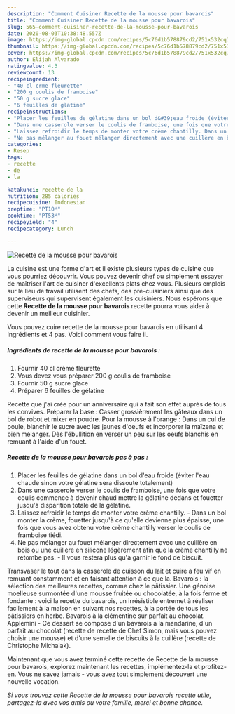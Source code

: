 ```yaml
---
description: "Comment Cuisiner Recette de la mousse pour bavarois"
title: "Comment Cuisiner Recette de la mousse pour bavarois"
slug: 565-comment-cuisiner-recette-de-la-mousse-pour-bavarois
date: 2020-08-03T10:38:48.557Z
image: https://img-global.cpcdn.com/recipes/5c76d1b578879cd2/751x532cq70/recette-de-la-mousse-pour-bavarois-photo-principale-de-la-recette.jpg
thumbnail: https://img-global.cpcdn.com/recipes/5c76d1b578879cd2/751x532cq70/recette-de-la-mousse-pour-bavarois-photo-principale-de-la-recette.jpg
cover: https://img-global.cpcdn.com/recipes/5c76d1b578879cd2/751x532cq70/recette-de-la-mousse-pour-bavarois-photo-principale-de-la-recette.jpg
author: Elijah Alvarado
ratingvalue: 4.3
reviewcount: 13
recipeingredient:
- "40 cl crme fleurette"
- "200 g coulis de framboise"
- "50 g sucre glace"
- "6 feuilles de glatine"
recipeinstructions:
- "Placer les feuilles de gélatine dans un bol d&#39;eau froide (éviter l&#39;eau chaude sinon votre gélatine sera dissoute totalement)"
- "Dans une casserole verser le coulis de framboise, une fois que votre coulis commence à devenir chaud mettre la gélatine dedans et fouetter jusqu&#39;à disparition totale de la gélatine."
- "Laissez refroidir le temps de monter votre crème chantilly. Dans un bol monter la crème, fouetter jusqu&#39;à ce qu&#39;elle devienne plus épaisse, une fois que vous avez obtenu votre crème chantilly verser le coulis de framboise tiédi."
- "Ne pas mélanger au fouet mélanger directement avec une cuillère en bois ou une cuillère en silicone légèrement afin que la crème chantilly ne retombe pas.  Il vous restera plus qu&#39;à garnir le fond de biscuit."
categories:
- Resep
tags:
- recette
- de
- la

katakunci: recette de la 
nutrition: 285 calories
recipecuisine: Indonesian
preptime: "PT10M"
cooktime: "PT53M"
recipeyield: "4"
recipecategory: Lunch

---
```



![Recette de la mousse pour bavarois](https://img-global.cpcdn.com/recipes/5c76d1b578879cd2/751x532cq70/recette-de-la-mousse-pour-bavarois-photo-principale-de-la-recette.jpg)

La cuisine est une forme d'art et il existe plusieurs types de cuisine que vous pourriez découvrir. Vous pouvez devenir chef ou simplement essayer de maîtriser l'art de cuisiner d'excellents plats chez vous. Plusieurs emplois sur le lieu de travail utilisent des chefs, des pré-cuisiniers ainsi que des superviseurs qui supervisent également les cuisiniers. Nous espérons que cette <strong> Recette de la mousse pour bavarois </strong> recette pourra vous aider à devenir un meilleur cuisinier.

<!--inarticleads1-->

Vous pouvez cuire recette de la mousse pour bavarois en utilisant 4 Ingrédients et 4 pas. Voici comment vous faire il.

##### Ingrédients de recette de la mousse pour bavarois :

1. Fournir 40 cl crème fleurette
1. Vous devez vous préparer 200 g coulis de framboise
1. Fournir 50 g sucre glace
1. Préparer 6 feuilles de gélatine


Recette que j&#39;ai crée pour un anniversaire qui a fait son effet auprès de tous les convives. Préparer la base : Casser grossièrement les gâteaux dans un bol de robot et mixer en poudre. Pour la mousse à l&#39;orange : Dans un cul de poule, blanchir le sucre avec les jaunes d&#39;oeufs et incorporer la maïzena et bien mélanger. Dès l&#39;ébullition en verser un peu sur les oeufs blanchis en remuant à l&#39;aide d&#39;un fouet. 

<!--inarticleads2-->

##### Recette de la mousse pour bavarois pas à pas :

1. Placer les feuilles de gélatine dans un bol d&#39;eau froide (éviter l&#39;eau chaude sinon votre gélatine sera dissoute totalement)
1. Dans une casserole verser le coulis de framboise, une fois que votre coulis commence à devenir chaud mettre la gélatine dedans et fouetter jusqu&#39;à disparition totale de la gélatine.
1. Laissez refroidir le temps de monter votre crème chantilly. - Dans un bol monter la crème, fouetter jusqu&#39;à ce qu&#39;elle devienne plus épaisse, une fois que vous avez obtenu votre crème chantilly verser le coulis de framboise tiédi.
1. Ne pas mélanger au fouet mélanger directement avec une cuillère en bois ou une cuillère en silicone légèrement afin que la crème chantilly ne retombe pas.  - Il vous restera plus qu&#39;à garnir le fond de biscuit.


Transvaser le tout dans la casserole de cuisson du lait et cuire à feu vif en remuant constamment et en faisant attention à ce que la. Bavarois : la sélection des meilleures recettes, comme chez le pâtissier. Une génoise moelleuse surmontée d&#39;une mousse fruitée ou chocolatée, à la fois ferme et fondante : voici la recette du bavarois, un irrésistible entremet à réaliser facilement à la maison en suivant nos recettes, à la portée de tous les pâtissiers en herbe. Bavarois à la clémentine sur parfait au chocolat. Applemini - Ce dessert se compose d&#39;un bavarois à la mandarine, d&#39;un parfait au chocolat (recette de recette de Chef Simon, mais vous pouvez choisir une mousse) et d&#39;une semelle de biscuits à la cuillère (recette de Christophe Michalak). 

<!--inarticleads1-->

<p>
Maintenant que vous avez terminé cette recette de Recette de la mousse pour bavarois, explorez maintenant les recettes, implémentez-la et profitez-en. Vous ne savez jamais - vous avez tout simplement découvert une nouvelle vocation.
</p>

<p>
<i>Si vous trouvez cette Recette de la mousse pour bavarois recette utile, partagez-la avec vos amis ou votre famille, merci et bonne chance.</i>
</p>

